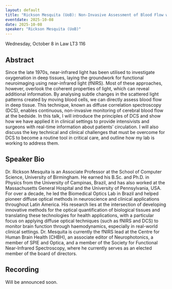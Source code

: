 ```yaml
---
layout: default
title: "Rickson Mesquita (UoB): Non-Invasive Assessment of Blood Flow with Near-Infrared Light in Trauma Units"
eventdate: 2025-10-08
date: 2025-10-08
speaker: "Rickson Mesquita (UoB)"
---
```


Wednesday, October 8 
in Law LT3 116


## Abstract
Since the late 1970s, near-infrared light has been utilised to investigate oxygenation in deep tissues, laying the groundwork for functional neuroimaging using near-infrared light (fNIRS). Most of these approaches, however, overlook the coherent properties of light, which can reveal additional information. By analysing subtle changes in the scattered light patterns created by moving blood cells, we can directly assess blood flow in deep tissue. This technique, known as diffuse correlation spectroscopy (DCS), enables continuous, non-invasive monitoring of cerebral blood flow at the bedside. In this talk, I will introduce the principles of DCS and show how we have applied it in clinical settings to provide intensivists and surgeons with real-time information about patients’ circulation. I will also discuss the key technical and clinical challenges that must be overcome for DCS to become a routine tool in critical care, and outline how my lab is working to address them.


## Speaker Bio
Dr. Rickson Mesquita is an Associate Professor at the School of Computer Science, University of Birmingham. He earned his B.Sc. and Ph.D. in Physics from the University of Campinas, Brazil, and has also worked at the Massachusetts General Hospital and the University of Pennsylvania, USA. For over a decade, he led the Biomedical Optics Lab in Brazil and helped pioneer diffuse optical methods in neuroscience and clinical applications throughout Latin America. His research lies at the intersection of developing innovative methods for the optical quantification of biological tissues and translating these technologies for health applications, with a particular focus on applying diffuse optical techniques (such as fNIRS and DCS) to monitor brain function through haemodynamics, especially in real-world clinical settings. Dr. Mesquita is currently the fNIRS lead at the Centre for Human Brain Health (CHBH), an associate editor of Neurophotonics, a member of SPIE and Optica, and a member of the Society for Functional Near-Infrared Spectroscopy, where he currently serves as an elected member of the board of directors.

## Recording
Will be announced soon.

